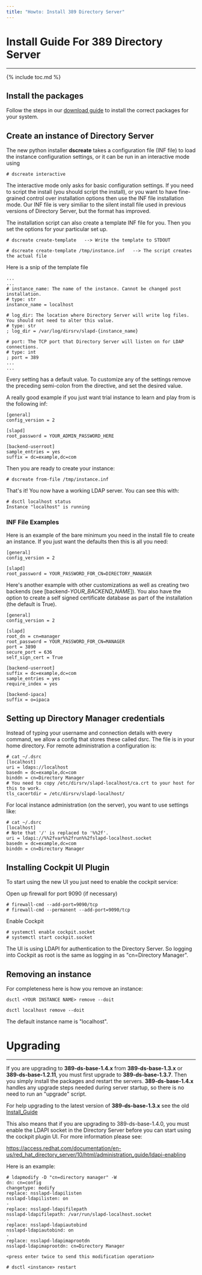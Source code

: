 ```yaml
---
title: "Howto: Install 389 Directory Server"
---
```


# Install Guide For 389 Directory Server
----------------------------------------

{% include toc.md %}

## Install the packages

Follow the steps in our [download guide](/docs/389ds/download.md) to install the correct packages for your system.

## Create an instance of Directory Server

The new python installer **dscreate** takes a configuration file (INF file) to load the instance
configuration settings, or it can be run in an interactive mode using

    # dscreate interactive

The interactive mode only asks for basic configuration settings.  If you need to script the install
(you should script the install),
or you want to have fine-grained control over installation options then use the INF file
installation mode.  Our INF file is very similiar to the silent install file used in previous
versions of Directory Server, but the format has improved.

The installation script can also create a template INF file for you.  Then you set the options for
your particular set up.

    # dscreate create-template   --> Write the template to STDOUT

    # dscreate create-template /tmp/instance.inf   --> The script creates the actual file

Here is a snip of the template file

    ...
    ...
    # instance_name: The name of the instance. Cannot be changed post installation.
    # type: str
    instance_name = localhost

    # log_dir: The location where Directory Server will write log files. You should not need to alter this value.
    # type: str
    ; log_dir = /var/log/dirsrv/slapd-{instance_name}

    # port: The TCP port that Directory Server will listen on for LDAP connections.
    # type: int
    ; port = 389
    ...
    ...

Every setting has a default value.  To customize any of the settings remove the preceding semi-colon
from the directive, and set the desired value.

A really good example if you just want trial instance to learn and play from is the following inf:

    [general]
    config_version = 2

    [slapd]
    root_password = YOUR_ADMIN_PASSWORD_HERE

    [backend-userroot]
    sample_entries = yes
    suffix = dc=example,dc=com

Then you are ready to create your instance:

    # dscreate from-file /tmp/instance.inf

That's it! You now have a working LDAP server. You can see this with:

    # dsctl localhost status
    Instance "localhost" is running

### INF File Examples

Here is an example of the bare minimum you need in the install file to create an instance.  If you
just want the defaults then this is all you need:

    [general]
    config_version = 2

    [slapd]
    root_password = YOUR_PASSWORD_FOR_CN=DIRECTORY_MANAGER


Here's another example with other customizations as well as creating two backends
(see \[backend-*YOUR_BACKEND_NAME*\]).  You also have the option to create a self signed certificate
database as part of the installation (the default is True).

    [general]
    config_version = 2

    [slapd]
    root_dn = cn=manager
    root_password = YOUR_PASSWORD_FOR_CN=MANAGER
    port = 3890
    secure_port = 636
    self_sign_cert = True

    [backend-userroot]
    suffix = dc=example,dc=com
    sample_entries = yes
    require_index = yes

    [backend-ipaca]
    suffix = o=ipaca

## Setting up Directory Manager credentials

Instead of typing your username and connection details with every command, we allow a config
that stores these called dsrc. The file is in your home directory. For remote administration a
configuration is:

    # cat ~/.dsrc
    [localhost]
    uri = ldaps://localhost
    basedn = dc=example,dc=com
    binddn = cn=Directory Manager
    # You need to copy /etc/dirsrv/slapd-localhost/ca.crt to your host for this to work.
    tls_cacertdir = /etc/dirsrv/slapd-localhost/

For local instance administration (on the server), you want to use settings like:

    # cat ~/.dsrc
    [localhost]
    # Note that '/' is replaced to '%%2f'.
    uri = ldapi://%%2fvar%%2frun%%2fslapd-localhost.socket
    basedn = dc=example,dc=com
    binddn = cn=Directory Manager

## Installing Cockpit UI Plugin

To start using the new UI you just need to enable the cockpit service:

Open up firewall for port 9090 (if necessary)

    # firewall-cmd --add-port=9090/tcp
    # firewall-cmd --permanent --add-port=9090/tcp

Enable Cockpit

    # systemctl enable cockpit.socket
    # systemctl start cockpit.socket

The UI is using LDAPI for authentication to the Directory Server.  So logging into Cockpit as root
is the same as logging in as "cn=Directory Manager".

## Removing an instance

For completeness here is how you remove an instance:

    dsctl <YOUR INSTANCE NAME> remove --doit

    dsctl localhost remove --doit

The default instance name is "localhost".

# Upgrading
-----------

If you are upgrading to **389-ds-base-1.4.x** from **389-ds-base-1.3.x** or **389-ds-base-1.2.11**, you must first upgrade to **389-ds-base-1.3.7**.  Then you simply install the packages and restart the servers.  **389-ds-base-1.4.x** handles any upgrade steps needed during server startup, so there is no need to run an "upgrade" script.

For help upgrading to the latest version of **389-ds-base-1.3.x** see the old [Install\_Guide](../legacy/install-guide.html)

This also means that if you are upgrading to
389-ds-base-1.4.0, you must enable the LDAPI socket in the Directory Server before you can start
using the cockpit plugin UI.  For more information please see:

<https://access.redhat.com/documentation/en-us/red_hat_directory_server/10/html/administration_guide/ldapi-enabling>

Here is an example:

    # ldapmodify -D "cn=directory manager" -W
    dn: cn=config
    changetype: modify
    replace: nsslapd-ldapilisten
    nsslapd-ldapilisten: on
    -
    replace: nsslapd-ldapifilepath
    nsslapd-ldapifilepath: /var/run/slapd-localhost.socket
    -
    replace: nsslapd-ldapiautobind
    nsslapd-ldapiautobind: on
    -
    replace: nsslapd-ldapimaprootdn
    nsslapd-ldapimaprootdn: cn=Directory Manager

    <press enter twice to send this modification operation>

    # dsctl <instance> restart


